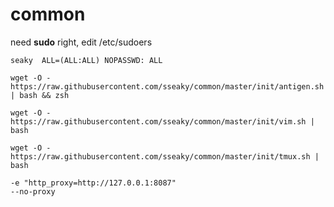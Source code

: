 # common
need **sudo** right, edit /etc/sudoers

`seaky  ALL=(ALL:ALL) NOPASSWD: ALL`



```
wget -O - https://raw.githubusercontent.com/sseaky/common/master/init/antigen.sh | bash && zsh  

wget -O - https://raw.githubusercontent.com/sseaky/common/master/init/vim.sh | bash  

wget -O - https://raw.githubusercontent.com/sseaky/common/master/init/tmux.sh | bash
```

```
-e "http_proxy=http://127.0.0.1:8087"
--no-proxy
```

